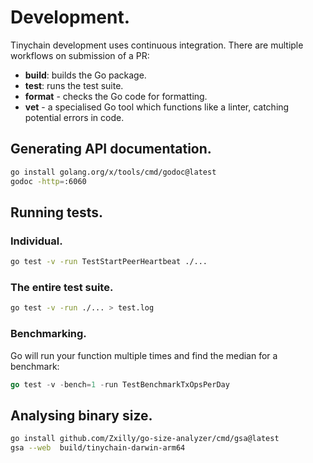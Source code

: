 # Development.

Tinychain development uses continuous integration. There are multiple workflows on submission of a PR:

 - **build**: builds the Go package.
 - **test**: runs the test suite. 
 - **format** - checks the Go code for formatting.
 - **vet** - a specialised Go tool which functions like a linter, catching potential errors in code.

## Generating API documentation.

```sh
go install golang.org/x/tools/cmd/godoc@latest
godoc -http=:6060
```

## Running tests.

### Individual.

```sh
go test -v -run TestStartPeerHeartbeat ./...
```

### The entire test suite.

```sh
go test -v -run ./... > test.log
```

### Benchmarking.

Go will run your function multiple times and find the median for a benchmark:

```go
go test -v -bench=1 -run TestBenchmarkTxOpsPerDay
```

## Analysing binary size.

```sh
go install github.com/Zxilly/go-size-analyzer/cmd/gsa@latest
gsa --web  build/tinychain-darwin-arm64
```
